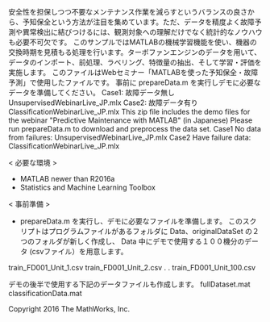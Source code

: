 安全性を担保しつつ不要なメンテナンス作業を減らすというバランスの良さから、予知保全という方法が注目を集めています。ただ、データを精度よく故障予測や異常検出に結びつけるには、観測対象への理解だけでなく統計的なノウハウも必要不可欠です。
このサンプルではMATLABの機械学習機能を使い、機器の交換時期を見積もる処理を行います。ターボファンエンジンのデータを用いて、データのインポート、前処理、ラベリング、特徴量の抽出、そして学習・評価を実施します。
このファイルはWebセミナー「MATLABを使った予知保全・故障予測」で使用したファイルです。
事前に prepareData.m を実行しデモに必要なデータを準備してください。
Case1: 故障データ無し UnsupervisedWebinarLive_JP.mlx
Case2: 故障データ有り ClassificationWebinarLive_JP.mlx
This zip file includes the demo files for the webinar "Predictive Maintenance with MATLAB" (in Japanese)
Please run prepareData.m to download and preprocess the data set.
Case1 No data from failures: UnsupervisedWebinarLive_JP.mlx
Case2 Have failure data: ClassificationWebinarLive_JP.mlx


< 必要な環境 >
- MATLAB newer than R2016a
- Statistics and Machine Learning Toolbox

< 事前準備 >
- prepareData.m を実行し、デモに必要なファイルを準備します。
このスクリプトはプログラムファイルがあるフォルダに
Data、originalDataSet の２つのフォルダが新しく作成し、
Data 中にデモで使用する１００機分のデータ (csvファイル）を用意します。

train_FD001_Unit_1.csv
train_FD001_Unit_2.csv
.
.
train_FD001_Unit_100.csv

デモの後半で使用する下記のデータファイルも作成します。
fullDataset.mat
classificationData.mat

Copyright 2016 The MathWorks, Inc.